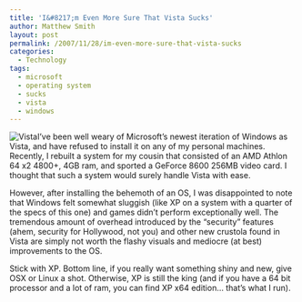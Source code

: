```yaml
---
title: 'I&#8217;m Even More Sure That Vista Sucks'
author: Matthew Smith
layout: post
permalink: /2007/11/28/im-even-more-sure-that-vista-sucks
categories:
  - Technology
tags:
  - microsoft
  - operating system
  - sucks
  - vista
  - windows
---
```

<img src="http://digivation.net/wp-content/uploads/2007/11/url.thumbnail.gif" class="right" alt="Vista" />I&#8217;ve been well weary of Microsoft&#8217;s newest iteration of Windows as Vista, and have refused to install it on any of my personal machines. Recently, I rebuilt a system for my cousin that consisted of an AMD Athlon 64 x2 4800+, 4GB ram, and sported a GeForce 8600 256MB video card. I thought that such a system would surely handle Vista with ease.

However, after installing the behemoth of an OS, I was disappointed to note that Windows felt somewhat sluggish (like XP on a system with a quarter of the specs of this one) and games didn&#8217;t perform exceptionally well. The tremendous amount of overhead introduced by the &#8220;security&#8221; features (ahem, security for Hollywood, not you) and other new crustola found in Vista are simply not worth the flashy visuals and mediocre (at best) improvements to the OS.

Stick with XP. Bottom line, if you really want something shiny and new, give OSX or Linux a shot. Otherwise, XP is still the king (and if you have a 64 bit processor and a lot of ram, you can find XP x64 edition&#8230; that&#8217;s what I run).